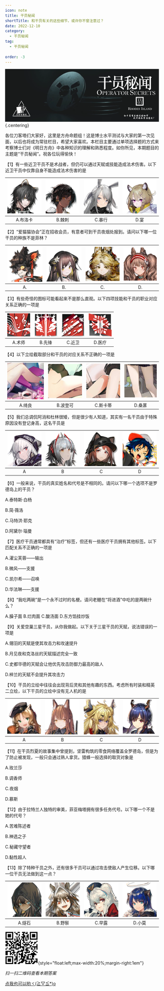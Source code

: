 ```yaml
---
icon: note
title: 干员秘闻
shortTitle: 和干员有关的这些细节，或许你不曾注意过？
date: 2022-12-10
category:
  - 干员秘闻
tag:
  - 干员秘闻

order: -3
---
```


<!-- more -->

![](./res/Ope_Sec/topic.png) {.centering}

各位刀客塔们大家好，这里是方舟命题组！这是博士水平测试与大家的第一次见面，以后也将成为常驻栏目，希望大家喜欢。本栏目主要通过单项选择题的方式来考察博士们对《明日方舟》中各种知识的理解和熟悉程度。如你所见，本期题目的主题是“干员秘闻”。祝各位玩得愉快！

【1】有一些近卫干员不是术战者，但仍可以通过天赋或技能造成法术伤害。以下近卫干员中仅靠自身不能造成法术伤害的是

| ![](./res/Ope_Sec/Q1_1.png) | ![](./res/Ope_Sec/Q1_2.png) | ![](./res/Ope_Sec/Q1_3.png) | ![](./res/Ope_Sec/Q1_4.png) |
| :---: | :---: | :---: | :---: |
| A.布洛卡 | B.棘刺 | C.暴行 | D.宴 |

【2】“爱猫猫协会”正在招收会员，有意者可到干员夜烟处报到。请问以下哪一位干员的种族不是菲林？

| ![](./res/Ope_Sec/Q2_1.png) | ![](./res/Ope_Sec/Q2_2.png) | ![](./res/Ope_Sec/Q2_3.png) | ![](./res/Ope_Sec/Q2_4.png) |
| :---: | :---: | :---: | :---: |
| A. | B. | C. | D. |

【3】有些奇怪的图标可能看起来不是那么直观。以下四项技能和干员的职业对应关系正确的一项是

| ![](./res/Ope_Sec/Q3_1.png) | ![](./res/Ope_Sec/Q3_2.png) | ![](./res/Ope_Sec/Q3_3.png) | ![](./res/Ope_Sec/Q3_4.png) |
| :---: | :---: | :---: | :---: |
| A.术师 | B.先锋 | C.近卫 | D.医疗 |

【4】以下立绘截取部分和干员的对应关系不正确的一项是

| ![](./res/Ope_Sec/Q4_1.png) | ![](./res/Ope_Sec/Q4_2.png) | ![](./res/Ope_Sec/Q4_3.png) | ![](./res/Ope_Sec/Q4_4.png) |
| :---: | :---: | :---: | :---: |
| A.绮良 | B.波登可 | C.斯卡蒂 | D.桑葚 |

【5】我们总调侃阿消和杜林很矮，但是很少有人知道，其实有一名干员由于特殊原因没有登记身高，这名干员是

| ![](./res/Ope_Sec/Q5_1.png) | ![](./res/Ope_Sec/Q5_2.png) | ![](./res/Ope_Sec/Q5_3.png) | ![](./res/Ope_Sec/Q5_4.png) |
| :---: | :---: | :---: | :---: |
| A | B | C | D |

【6】一般来说，干员的真实姓名和代号是不相同的。请问以下哪一个选项不是罗德岛上的干员？

 A.泰特斯·白杨

 B.简·薇洛

 C.马特洪·耶克

 D.阿黛尔·瑙曼

【7】医疗干员通常都具有“治疗”标签，但还有一些医疗干员拥有其他标签。以下匹配关系不正确的一项是

A.濯尘芙蓉——输出

B.微风——支援

C.凯尔希——召唤

D.华法琳——支援

【8】“我吃两碗”是一个永不过时的名梗。请问老鲤在“将进酒”中吃的是两碗什么？

A.臊子面
B.烂肉面
C.酸汤面
D.东方馅挂炒饭

【9】关爱空巢三星干员，从你我做起。以下关于三星干员的天赋，说法错误的一项是

A.翎羽的天赋是使其攻击力和攻速提升

B.月见夜和克洛丝的天赋描述完全一致

C.史都华德的天赋会让他优先攻击防御力最高的敌人

D.梓兰的天赋不会提升其攻击力

【10】干员的立绘中往往会出现背后灵和其他有趣的东西。考虑所有时装和精英二立绘，以下干员的立绘中没有无人机的是

| ![](./res/Ope_Sec/Q10_1.png) | ![](./res/Ope_Sec/Q10_2.png) | ![](./res/Ope_Sec/Q10_3.png) | ![](./res/Ope_Sec/Q10_4.png) |
| :---: | :---: | :---: | :---: |
| A | B | C | D |

【11】在干员烈夏的故事集中曾提到，坚雷构筑的零食网络覆盖全罗德岛，但是为了防止被发现，一般只会通过熟人拿货。猎蜂一般选择的取货对象是

A.玫兰莎

B.调香师

C.夜烟

D.慕斯

【12】由于拉特兰人独特的审美，菲亚梅塔拥有很多任务代号。以下哪一个不是她的代号？

A.苦难陈述者

B.神选之子

C.秘藏守望者

D.黏性超人

【13】除了特种干员之外，还有很多干员可以通过攻击使敌人产生位移。以下哪一位干员无法做到这一点？

| ![](./res/Ope_Sec/Q13_1.png) | ![](./res/Ope_Sec/Q13_2.png) | ![](./res/Ope_Sec/Q13_3.png) | ![](./res/Ope_Sec/Q13_4.png) |
| :---: | :---: | :---: | :---: |
| A.燧石 | B.野鬃 | C.早露 | D.小莫 |

![](./res/Ope_Sec/Answer.png){style="float:left;max-width:20%;margin-right:1em"}

*扫一扫二维码查看本期答案*

[点我也可以哟ヾ(≧▽≦*)o](https://www.wjx.cn/vm/QrZD8mh.aspx)<eod />

<Ads />